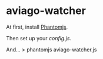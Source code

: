 aviago-watcher
==============
At first, install [Phantomjs](http://phantomjs.org/download.html).

Then set up your _config.js_.

And... > phantomjs aviago-watcher.js
